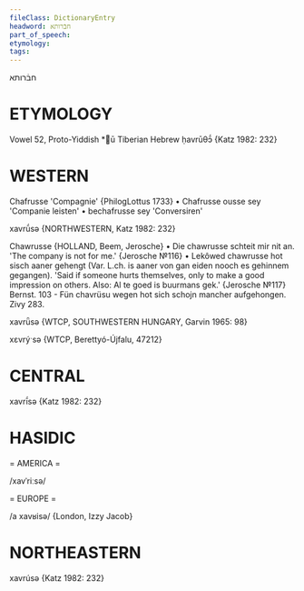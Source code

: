 ```yaml
---
fileClass: DictionaryEntry
headword: חבֿרותא
part_of_speech: 
etymology: 
tags: 
---
```

חבֿרותא

ETYMOLOGY
===========
Vowel 52, Proto-Yiddish *ū
Tiberian Hebrew ḥavrūθɔ̄́
{Katz 1982: 232}

WESTERN
========

Chafrusse 'Compagnie' {PhilogLottus 1733}
	•	Chafrusse ousse sey 'Companie leisten'
	•	bechafrusse sey 'Conversiren'

xavrū́sə {NORTHWESTERN, Katz 1982: 232}

Chawrusse {HOLLAND, Beem, Jerosche}
	•	Die chawrusse schteit mir nit an. 'The company is not for me.' {Jerosche №116}
	•	Lekôwed chawrusse hot sisch aaner gehengt (Var. L.ch. is aaner von gan eiden nooch es gehinnem gegangen). 'Said if someone hurts themselves, only to make a good impression on others. Also: Al te goed is buurmans gek.' {Jerosche №117}
Bernst. 103 - Fün chavrüsu wegen hot sich schojn mancher aufgehongen.
Zivy 283.

xavrǖsə {WTCP, SOUTHWESTERN HUNGARY, Garvin 1965: 98}

xɛvrýˑsə {WTCP, Berettyó-Újfalu, 47212}

CENTRAL
========

xavrī́sə {Katz 1982: 232}

HASIDIC
=======
= AMERICA = 

/xavˈriːsə/

= EUROPE = 

/a xavʁisə/ {London, Izzy Jacob}

NORTHEASTERN
==============

xavrúsə {Katz 1982: 232}